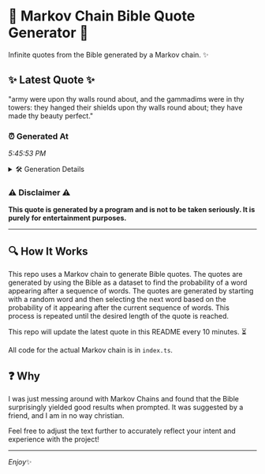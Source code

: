 # 📖 Markov Chain Bible Quote Generator 📖

Infinite quotes from the Bible generated by a Markov chain. ✨

## ✨ Latest Quote ✨
"army were upon thy walls round about, and the gammadims were in thy towers: they hanged their shields upon thy walls round about; they have made thy beauty perfect."

### ⏰ Generated At
*5:45:53 PM*

<details>
    <summary>🛠️ Generation Details</summary>
    <p>
        <strong>🌱 Seed:</strong> army<br>
        <strong>🔄 Iterations:</strong> 28<br>
        <strong>📜 Context History:</strong><br>[ army ]: were<br>[ army, were ]: upon<br>[ army, were, upon ]: thy<br>[ army, were, upon, thy ]: walls<br>[ army, were, upon, thy, walls ]: round<br>[ army, were, upon, thy, walls, round ]: about,<br>[ were, upon, thy, walls, round, about, ]: and<br>[ upon, thy, walls, round, about,, and ]: the<br>[ thy, walls, round, about,, and, the ]: gammadims<br>[ walls, round, about,, and, the, gammadims ]: were<br>[ round, about,, and, the, gammadims, were ]: in<br>[ about,, and, the, gammadims, were, in ]: thy<br>[ and, the, gammadims, were, in, thy ]: towers:<br>[ the, gammadims, were, in, thy, towers: ]: they<br>[ gammadims, were, in, thy, towers:, they ]: hanged<br>[ were, in, thy, towers:, they, hanged ]: their<br>[ in, thy, towers:, they, hanged, their ]: shields<br>[ thy, towers:, they, hanged, their, shields ]: upon<br>[ towers:, they, hanged, their, shields, upon ]: thy<br>[ they, hanged, their, shields, upon, thy ]: walls<br>[ hanged, their, shields, upon, thy, walls ]: round<br>[ their, shields, upon, thy, walls, round ]: about;<br>[ shields, upon, thy, walls, round, about; ]: they<br>[ upon, thy, walls, round, about;, they ]: have<br>[ thy, walls, round, about;, they, have ]: made<br>[ walls, round, about;, they, have, made ]: thy<br>[ round, about;, they, have, made, thy ]: beauty<br>[ about;, they, have, made, thy, beauty ]: perfect.<br>
    </p>
</details>

### ⚠️ Disclaimer ⚠️
**This quote is generated by a program and is not to be taken seriously. It is purely for entertainment purposes.**

---

## 🔍 How It Works

This repo uses a Markov chain to generate Bible quotes. The quotes are generated by using the Bible as a dataset to find the probability of a word appearing after a sequence of words. The quotes are generated by starting with a random word and then selecting the next word based on the probability of it appearing after the current sequence of words. This process is repeated until the desired length of the quote is reached.

This repo will update the latest quote in this README every 10 minutes. ⏳

All code for the actual Markov chain is in `index.ts`.

## ❓ Why

I was just messing around with Markov Chains and found that the Bible surprisingly yielded good results when prompted. 
It was suggested by a friend, and I am in no way christian.

Feel free to adjust the text further to accurately reflect your intent and experience with the project!

---

*Enjoy*✨
